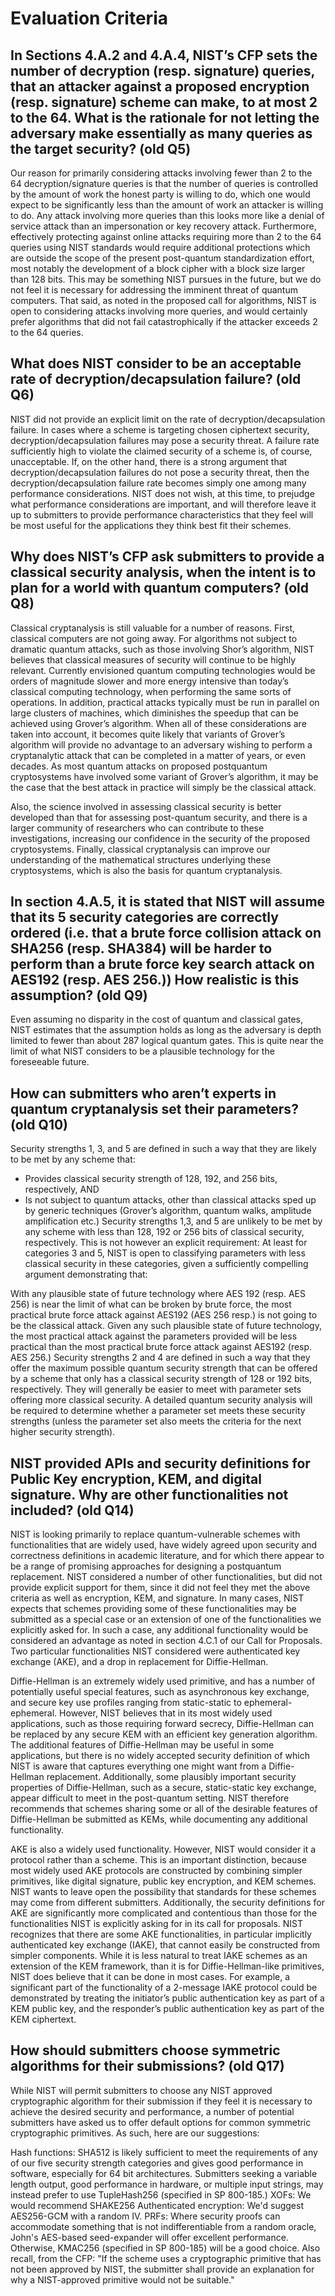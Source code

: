 # Evaluation Criteria
## In Sections 4.A.2 and 4.A.4, NIST’s CFP sets the number of decryption (resp. signature) queries, that an attacker against a proposed encryption (resp. signature) scheme can make, to at most 2 to the 64. What is the rationale for not letting the adversary make essentially as many queries as the target security? (old Q5)
Our reason for primarily considering attacks involving fewer than 2 to the 64 decryption/signature queries is that the number of queries is controlled by the amount of work the honest party is willing to do, which one would expect to be significantly less than the amount of work an attacker is willing to do. Any attack involving more queries than this looks more like a denial of service attack than an impersonation or key recovery attack. Furthermore, effectively protecting against online attacks requiring more than 2 to the 64 queries using NIST standards would require additional protections which are outside the scope of the present post-quantum standardization effort, most notably the development of a block cipher with a block size larger than 128 bits. This may be something NIST pursues in the future, but we do not feel it is necessary for addressing the imminent threat of quantum computers. That said, as noted in the proposed call for algorithms, NIST is open to considering attacks involving more queries, and would certainly prefer algorithms that did not fail catastrophically if the attacker exceeds 2 to the 64 queries.

## What does NIST consider to be an acceptable rate of decryption/decapsulation failure? (old Q6)
NIST did not provide an explicit limit on the rate of decryption/decapsulation failure. In cases where a scheme is targeting chosen ciphertext security, decryption/decapsulation failures may pose a security threat. A failure rate sufficiently high to violate the claimed security of a scheme is, of course, unacceptable. If, on the other hand, there is a strong argument that decryption/decapsulation failures do not pose a security threat, then the decryption/decapsulation failure rate becomes simply one among many performance considerations. NIST does not wish, at this time, to prejudge what performance considerations are important, and will therefore leave it up to submitters to provide performance characteristics that they feel will be most useful for the applications they think best fit their schemes.

## Why does NIST’s CFP ask submitters to provide a classical security analysis, when the intent is to plan for a world with quantum computers? (old Q8)
Classical cryptanalysis is still valuable for a number of reasons. First, classical computers are not going away. For algorithms not subject to dramatic quantum attacks, such as those involving Shor’s algorithm, NIST believes that classical measures of security will continue to be highly relevant. Currently envisioned quantum computing technologies would be orders of magnitude slower and more energy intensive than today’s classical computing technology, when performing the same sorts of operations. In addition, practical attacks typically must be run in parallel on large clusters of machines, which diminishes the speedup that can be achieved using Grover’s algorithm. When all of these considerations are taken into account, it becomes quite likely that variants of Grover’s algorithm will provide no advantage to an adversary wishing to perform a cryptanalytic attack that can be completed in a matter of years, or even decades. As most quantum attacks on proposed postquantum cryptosystems have involved some variant of Grover’s algorithm, it may be the case that the best attack in practice will simply be the classical attack.

Also, the science involved in assessing classical security is better developed than that for assessing post-quantum security, and there is a larger community of researchers who can contribute to these investigations, increasing our confidence in the security of the proposed cryptosystems. Finally, classical cryptanalysis can improve our understanding of the mathematical structures underlying these cryptosystems, which is also the basis for quantum cryptanalysis.

## In section 4.A.5, it is stated that NIST will assume that its 5 security categories are correctly ordered (i.e. that a brute force collision attack on SHA256 (resp. SHA384) will be harder to perform than a brute force key search attack on AES192 (resp. AES 256.)) How realistic is this assumption? (old Q9)
Even assuming no disparity in the cost of quantum and classical gates, NIST estimates that the assumption holds as long as the adversary is depth limited to fewer than about 287 logical quantum gates. This is quite near the limit of what NIST considers to be a plausible technology for the foreseeable future.

## How can submitters who aren’t experts in quantum cryptanalysis set their parameters? (old Q10)
Security strengths 1, 3, and 5 are defined in such a way that they are likely to be met by any scheme that:

- Provides classical security strength of 128, 192, and 256 bits, respectively, AND
- Is not subject to quantum attacks, other than classical attacks sped up by generic techniques (Grover’s algorithm, quantum walks, amplitude amplification etc.)
Security strengths 1,3, and 5 are unlikely to be met by any scheme with less than 128, 192 or 256 bits of classical security, respectively. This is not however an explicit requirement: At least for categories 3 and 5, NIST is open to classifying parameters with less classical security in these categories, given a sufficiently compelling argument demonstrating that:

With any plausible state of future technology where AES 192 (resp. AES 256) is near the limit of what can be broken by brute force, the most practical brute force attack against AES192 (AES 256 resp.) is not going to be the classical attack.
Given any such plausible state of future technology, the most practical attack against the parameters provided will be less practical than the most practical brute force attack against AES192 (resp. AES 256.)
Security strengths 2 and 4 are defined in such a way that they offer the maximum possible quantum security strength that can be offered by a scheme that only has a classical security strength of 128 or 192 bits, respectively. They will generally be easier to meet with parameter sets offering more classical security. A detailed quantum security analysis will be required to determine whether a parameter set meets these security strengths (unless the parameter set also meets the criteria for the next higher security strength). 

## NIST provided APIs and security definitions for Public Key encryption, KEM, and digital signature. Why are other functionalities not included? (old Q14)
NIST is looking primarily to replace quantum-vulnerable schemes with functionalities that are widely used, have widely agreed upon security and correctness definitions in academic literature, and for which there appear to be a range of promising approaches for designing a postquantum replacement. NIST considered a number of other functionalities, but did not provide explicit support for them, since it did not feel they met the above criteria as well as encryption, KEM, and signature. In many cases, NIST expects that schemes providing some of these functionalities may be submitted as a special case or an extension of one of the functionalities we explicitly asked for. In such a case, any additional functionality would be considered an advantage as noted in section 4.C.1 of our Call for Proposals. Two particular functionalities NIST considered were authenticated key exchange (AKE), and a drop in replacement for Diffie-Hellman.

Diffie-Hellman is an extremely widely used primitive, and has a number of potentially useful special features, such as asynchronous key exchange, and secure key use profiles ranging from static-static to ephemeral-ephemeral. However, NIST believes that in its most widely used applications, such as those requiring forward secrecy, Diffie-Hellman can be replaced by any secure KEM with an efficient key generation algorithm. The additional features of Diffie-Hellman may be useful in some applications, but there is no widely accepted security definition of which NIST is aware that captures everything one might want from a Diffie-Hellman replacement. Additionally, some plausibly important security properties of Diffie-Hellman, such as a secure, static-static key exchange, appear difficult to meet in the post-quantum setting. NIST therefore recommends that schemes sharing some or all of the desirable features of Diffie-Hellman be submitted as KEMs, while documenting any additional functionality.

AKE is also a widely used functionality. However, NIST would consider it a protocol rather than a scheme. This is an important distinction, because most widely used AKE protocols are constructed by combining simpler primitives, like digital signature, public key encryption, and KEM schemes. NIST wants to leave open the possibility that standards for these schemes may come from different submitters. Additionally, the security definitions for AKE are significantly more complicated and contentious than those for the functionalities NIST is explicitly asking for in its call for proposals. NIST recognizes that there are some AKE functionalities, in particular implicitly authenticated key exchange (IAKE), that cannot easily be constructed from simpler components. While it is less natural to treat IAKE schemes as an extension of the KEM framework, than it is for Diffie-Hellman-like primitives, NIST does believe that it can be done in most cases. For example, a significant part of the functionality of a 2-message IAKE protocol could be demonstrated by treating the initiator’s public authentication key as part of a KEM public key, and the responder’s public authentication key as part of the KEM ciphertext.

## How should submitters choose symmetric algorithms for their submissions? (old Q17)
While NIST will permit submitters to choose any NIST approved cryptographic algorithm for their submission if they feel it is necessary to achieve the desired security and performance, a number of potential submitters have asked us to offer default options for common symmetric cryptographic primitives. As such, here are our suggestions:

Hash functions: SHA512 is likely sufficient to meet the requirements of any of our five security strength categories and gives good performance in software, especially for 64 bit architectures. Submitters seeking a variable length output, good performance in hardware, or multiple input strings, may instead prefer to use TupleHash256 (specified in SP 800-185.)
XOFs: We would recommend SHAKE256
Authenticated encryption: We'd suggest AES256-GCM with a random IV.
PRFs: Where security proofs can accommodate something that is not indifferentiable from a random oracle, John's AES-based seed-expander will offer excellent performance. Otherwise, KMAC256 (specified in SP 800-185) will be a good choice.
Also recall, from the CFP: "If the scheme uses a cryptographic primitive that has not been approved by NIST, the submitter shall provide an explanation for why a NIST-approved primitive would not be suitable."